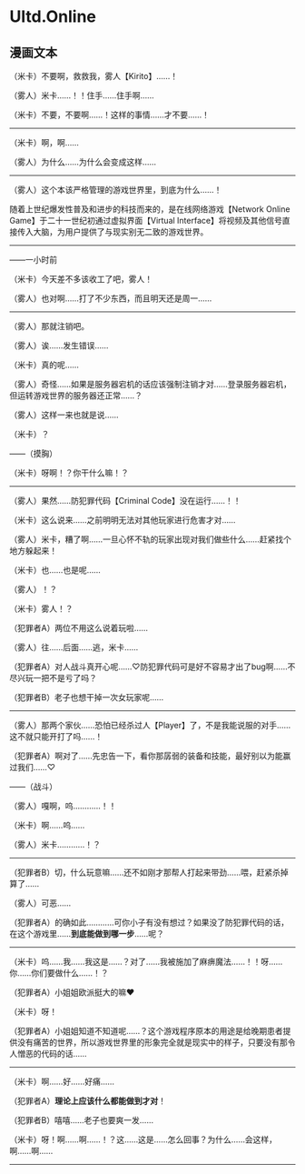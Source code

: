# Ultd.Online

## 漫画文本

（米卡）不要啊，救救我，雾人【Kirito】……！

（雾人）米卡……！！住手……住手啊……

（米卡）不要，不要啊……！这样的事情……才不要……！

***

（米卡）啊，啊……

（雾人）为什么……为什么会变成这样……

***

（雾人）这个本该严格管理的游戏世界里，到底为什么……！

随着上世纪爆发性普及和进步的科技而来的，是在线网络游戏【Network Online Game】于二十一世纪初通过虚拟界面【Virtual Interface】将视频及其他信号直接传入大脑，为用户提供了与现实别无二致的游戏世界。

***

——一小时前

（米卡）今天差不多该收工了吧，雾人！

（雾人）也对啊……打了不少东西，而且明天还是周一……

***

（雾人）那就注销吧。

（雾人）诶……发生错误……

（米卡）真的呢……

（雾人）奇怪……如果是服务器宕机的话应该强制注销才对……登录服务器宕机，但运转游戏世界的服务器还正常……？

（雾人）这样一来也就是说……

（米卡）？

——（摸胸）

（米卡）呀啊！？你干什么嘛！？

***

（雾人）果然……防犯罪代码【Criminal Code】没在运行……！！

（米卡）这么说来……之前明明无法对其他玩家进行危害才对……

（雾人）米卡，糟了啊……一旦心怀不轨的玩家出现对我们做些什么……赶紧找个地方躲起来！

（米卡）也……也是呢……

（雾人）！？

（米卡）雾人！？

（犯罪者A）两位不用这么说着玩啦……

（雾人）往……后面……逃，米卡……

（犯罪者A）对人战斗真开心呢……♡防犯罪代码可是好不容易才出了bug啊……不尽兴玩一把不是亏了吗？

（犯罪者B）老子也想干掉一次女玩家呢……

***

（雾人）那两个家伙……恐怕已经杀过人【Player】了，不是我能说服的对手……这不就只能开打了吗……！

（犯罪者A）啊对了……先忠告一下，看你那孱弱的装备和技能，最好别以为能赢过我们……♡

——（战斗）

（雾人）嘎啊，呜…………！！

（米卡）啊……呜……

（雾人）米卡…………！？

***

（犯罪者B）切，什么玩意嘛……还不如刚才那帮人打起来带劲……喂，赶紧杀掉算了……

（雾人）可恶……

（犯罪者A）的确如此…………可你小子有没有想过？如果没了防犯罪代码的话，在这个游戏里……**到底能做到哪一步**……呢？

***

（米卡）呜……我……我这是……？对了……我被施加了麻痹魔法……！！呀……你……你们要做什么……！？

（犯罪者A）小姐姐欧派挺大的嘛♥

（米卡）呀！

（犯罪者A）小姐姐知道不知道呢……？这个游戏程序原本的用途是给晚期患者提供没有痛苦的世界，所以游戏世界里的形象完全就是现实中的样子，只要没有那令人憎恶的代码的话……

***

（米卡）啊……好……好痛……

（犯罪者A）**理论上应该什么都能做到才对**！

（犯罪者B）嘻嘻……老子也要爽一发……

（米卡）呀！啊……啊……！？这……这是……怎么回事？为什么……会这样，啊……啊……

***

